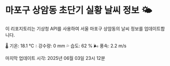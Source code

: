 
# 마포구 상암동 초단기 실황 날씨 정보 🌤️

이 리포지토리는 기상청 API를 사용하여 서울 마포구 상암동의 날씨 정보를 업데이트합니다. 

🌡️ 기온: 18.1 ℃
💧 강수량: 0 mm
💦 습도: 62 %
🌬️ 풍속: 2.2 m/s

마지막 업데이트 시각: 2025년 06월 03일 23시 12분    
